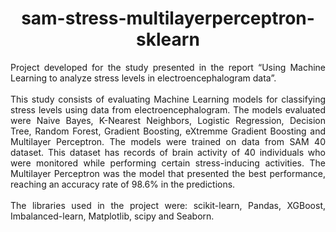 <div align="center">

# sam-stress-multilayerperceptron-sklearn

<div align="justify">
Project developed for the study presented in the report “Using Machine Learning to analyze stress levels in electroencephalogram data”. 
<br><br>
This study consists of evaluating Machine Learning models for classifying stress levels using data from electroencephalogram. The models evaluated were Naive Bayes, K-Nearest Neighbors, Logistic Regression, Decision Tree, Random Forest, Gradient Boosting, eXtremme Gradient Boosting and Multilayer Perceptron. The models were trained on data from SAM 40 dataset. This dataset has records of brain activity of 40 individuals who were monitored while performing certain stress-inducing activities. The Multilayer Perceptron was the model that presented the best performance, reaching an accuracy rate of 98.6% in the predictions.
<br><br>
The libraries used in the project were: scikit-learn, Pandas, XGBoost, Imbalanced-learn, Matplotlib, scipy and Seaborn.
